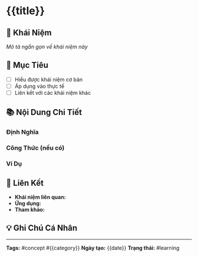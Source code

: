 # {{title}}

## 📝 Khái Niệm

*Mô tả ngắn gọn về khái niệm này*

## 🎯 Mục Tiêu
- [ ] Hiểu được khái niệm cơ bản
- [ ] Áp dụng vào thực tế
- [ ] Liên kết với các khái niệm khác

## 📚 Nội Dung Chi Tiết

### Định Nghĩa


### Công Thức (nếu có)


### Ví Dụ


## 🔗 Liên Kết
- **Khái niệm liên quan:** 
- **Ứng dụng:** 
- **Tham khảo:** 

## 💡 Ghi Chú Cá Nhân


---

**Tags:** #concept #{{category}}
**Ngày tạo:** {{date}}
**Trạng thái:** #learning